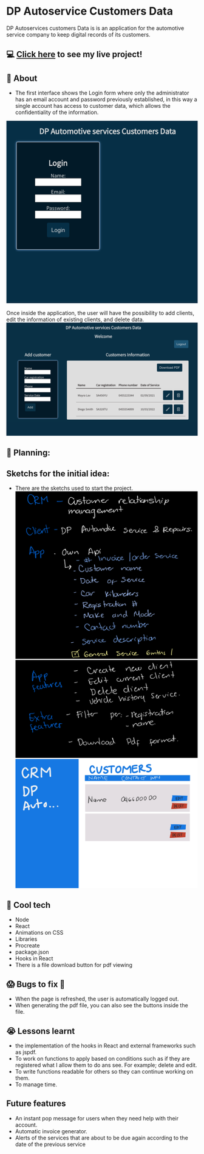 # DP Autoservice Customers Data
DP Autoservices customers Data is is an application for the automotive service company to keep digital records of its customers.

## :computer: [Click here](https://dpcustomersdata.surge.sh/) to see my live project!

## :speech_balloon: About
- The first interface shows the Login form where only the administrator has an email account and password previously established, in this way a single account has access to customer data, which allows the confidentiality of the information.

![](public/images/login.png)

Once inside the application, the user will have the possibility to add clients, edit the information of existing clients, and delete data.
![](public/images/logged.png)

## :memo: Planning:
## Sketchs for the initial idea:
- There are the sketchs used to start the project.
![](public/images/IMG_0151.jpg)
![](public/images/IMG_0152.jpg)
![](public/images/IMG_0153.jpg)

## :rocket: Cool tech
- Node
- React
- Animations on CSS
- Libraries
- Procreate
- package.json
- Hooks in React
- There is a file download button for pdf viewing

## :scream: Bugs to fix :poop:
- When the page is refreshed, the user is automatically logged out.
- When generating the pdf file, you can also see the buttons inside the file.

## :sob: Lessons learnt
- the implementation of the hooks in React and external frameworks such as jspdf.
- To work on functions to apply based on conditions such as if they are registered what I allow them to do ans see. For example; delete and edit.
- To write functions readable for others so they can continue working on them.
- To manage time.


## Future features
- An instant pop message for users when they need help with their account.
- Automatic invoice generator.
- Alerts of the services that are about to be due again according to the date of the previous service

